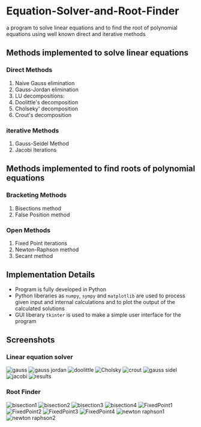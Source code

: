 # Equation-Solver-and-Root-Finder
a program to solve linear equations and to find the root of polynomial equations using well known direct and iterative methods 

## Methods implemented to solve linear equations
### Direct Methods 
1. Naive Gauss elimination
2. Gauss-Jordan elimination
3. LU decompositions:
  1. Doolittle's decomposition
  2. Cholseky' decomposition
  3. Crout's decomposition
### iterative Methods
1. Gauss-Seidel Method
2. Jacobi Iterations

## Methods implemented to find roots of polynomial equations
### Bracketing Methods
1. Bisections method
2. False Position method

### Open Methods
1. Fixed Point iterations
2. Newton-Raphson method
3. Secant method

## Implementation Details
* Program is fully developed in Python 
* Python liberaries as `numpy`, `sympy` and `matplotlib` are used to process given input and internal calculations and to plot the output of the calculated solutions
* GUI liberary `tkinter` is used to make a simple user interface for the program

## Screenshots
### Linear equation solver
![gauss](images/naive%20gauss.png)
![gauss jordan](images/gauss%20jordan.png)
![doolittle](images/doolittle.png)
![Cholsky](images/cholsky.png)
![crout](images/crout.png)
![gauss sidel](images/gauss%20seidel.png)
![jacobi](images/jacobi.png)
![results](images/results.png)
### Root Finder
![bisection1](images/bisection%20demo.png)
![bisection2](images/bisection%20plot.png)
![bisection3](images/Bisection%20demo%202.png)
![bisection4](images/bisection%20plot%202.png)
![FixedPoint1](images/Fixed%20point%20demo.png)
![FixedPoint2](images/fixed%20point%20plot.png)
![FixedPoint3](images/fixed%20point%20demo%202.png)
![FixedPoint4](images/fixed%20point%20plot%202.png)
![newton raphson1](images/newton%20raphson%20demo.png)
![newton raphson2](images/newton%20raphson%20plot.png)
